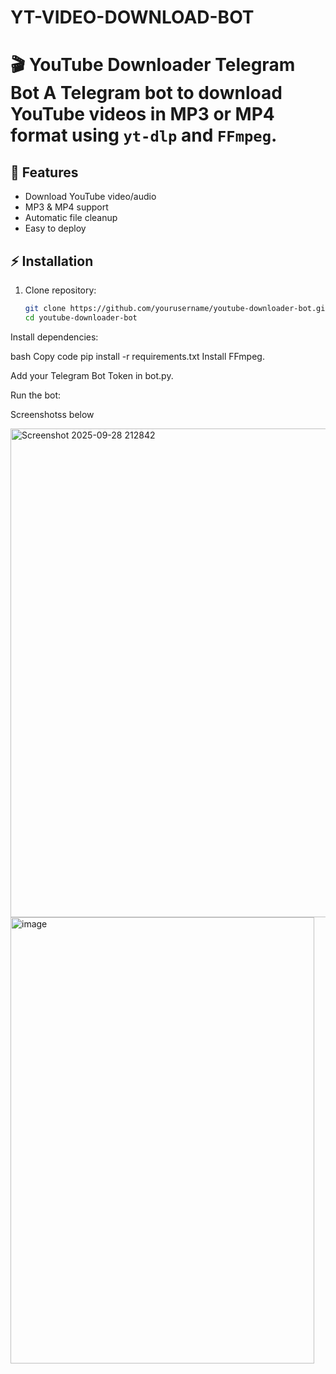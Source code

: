 # YT-VIDEO-DOWNLOAD-BOT
# 🎬 YouTube Downloader Telegram Bot  A Telegram bot to download YouTube videos in **MP3** or **MP4** format using `yt-dlp` and `FFmpeg`.

## 🚀 Features
- Download YouTube video/audio
- MP3 & MP4 support
- Automatic file cleanup
- Easy to deploy

## ⚡ Installation
1. Clone repository:
   ```bash
   git clone https://github.com/yourusername/youtube-downloader-bot.git
   cd youtube-downloader-bot
Install dependencies:

bash
Copy code
pip install -r requirements.txt
Install FFmpeg.

Add your Telegram Bot Token in bot.py.

Run the bot:


Screenshotss below


<img width="586" height="782" alt="Screenshot 2025-09-28 212842" src="https://github.com/user-attachments/assets/63b449d6-6147-4a53-9d8b-f99fd99a5b7e" />



<img width="486" height="714" alt="image" src="https://github.com/user-attachments/assets/43dd91aa-4c96-4272-83bd-976d822e5824" />



